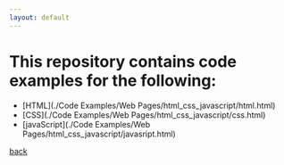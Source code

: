 ```yaml
---
layout: default
---
```


# This repository contains code examples for the following:
* [HTML](./Code Examples/Web Pages/html_css_javascript/html.html)
* [CSS](./Code Examples/Web Pages/html_css_javascript/css.html)
* [javaScript](./Code Examples/Web Pages/html_css_javascript/javasript.html)

[back](./)
